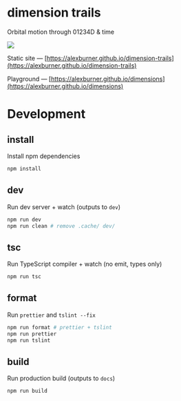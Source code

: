 # dimension trails

Orbital motion through 01234D & time

[![](https://i.imgur.com/HQJWiSKl.png)](https://alexburner.github.io/dimension-trails)

Static site — [https://alexburner.github.io/dimension-trails](https://alexburner.github.io/dimension-trails)

Playground — [https://alexburner.github.io/dimensions](https://alexburner.github.io/dimensions)

# Development

## install

Install npm dependencies

```sh
npm install
```

## dev

Run dev server + watch (outputs to `dev`)

```sh
npm run dev
npm run clean # remove .cache/ dev/
```

## tsc

Run TypeScript compiler + watch (no emit, types only)

```sh
npm run tsc
```

## format

Run `prettier` and `tslint --fix`

```sh
npm run format # prettier + tslint
npm run prettier
npm run tslint
```

## build

Run production build (outputs to `docs`)

```sh
npm run build
```
